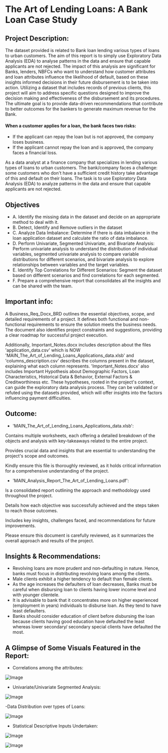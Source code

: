 # The Art of Lending Loans: A Bank Loan Case Study

## Project Description:
The dataset provided is related to Bank loan lending various types of loans to urban customers. The aim of this report is to simply use Exploratory Data Analysis (EDA) to analyse patterns in the data and ensure that capable applicants are not rejected. The impact of this analysis are significant for Banks, lenders, NBFCs who want to understand how customer attributes and loan attributes influence the likelihood of default, based on these insights informed decisions in their future disbursement is to be taken into action. Utilizing a dataset that includes records of previous clients, this project will aim to address specific questions designed to improve the decision making and effectiveness of the disbursement and its procedures. The ultimate goal is to provide data-driven recommendations that contribute to better outcomes for the bankers to generate maximum revenue for the Bank.

#### When a customer applies for a loan, the bank faces two risks:
- 	If the applicant can repay the loan but is not approved, the company loses business.
- 	If the applicant cannot repay the loan and is approved, the company faces a financial loss.

As a data analyst at a finance company that specializes in lending various types of loans to urban customers. The bank/company faces a challenge: some customers who don't have a sufficient credit history take advantage of this and default on their loans. The task is to use Exploratory Data Analysis (EDA) to analyze patterns in the data and ensure that capable applicants are not rejected.

## Objectives
- A. Identify the missing data in the dataset and decide on an appropriate method to deal with it. 
- B. Detect, Identify and Remove outliers in the dataset
- C. Analyze Data Imbalance: Determine if there is data imbalance in the loan application dataset and calculate the ratio of data imbalance.
- D. Perform Univariate, Segmented Univariate, and Bivariate Analysis: Perform univariate analysis to understand the distribution of individual variables, segmented univariate analysis to compare variable distributions for different scenarios, and bivariate analysis to explore relationships between variables and the target variables.
- E. Identify Top Correlations for Different Scenarios: Segment the dataset based on different scenarios and find correlations for each segmented.
- F. Prepare a comprehensive report that consolidates all the insights and can be shared with the team.

## Important info:
A Business_Req_Docx_BRD outlines the essential objectives, scope, and detailed requirements of a project. It defines both functional and non-functional requirements to ensure the solution meets the business needs. The document also identifies project constraints and suggestions, providing a clear roadmap for successful project execution. 

Additionally, Important_Notes.docx includes description about the files 'application_data.csv' which is NOW 'MAIN_The_Art_of_Lending_Loans_Applications_data.xlsb' and 'columns_description.csv' describes the columns present in the dataset, explaining what each column represents.
'Important_Notes.docx' also includes Important Hypothesis about Demographic Factors, Loan Characteristics, Historical Data & Behavior, External Factors & Creditworthiness etc.
These hypotheses, rooted in the project's context, can guide the exploratory data analysis process. They can be validated or refuted using the datasets provided, which will offer insights into the factors influencing payment difficulties.

## Outcome:
- 'MAIN_The_Art_of_Lending_Loans_Applications_data.xlsb':

Contains multiple worksheets, each offering a detailed breakdown of the objects and analysis with key-takeaways related to the entire project.

Provides crucial data and insights that are essential to understanding the project's scope and outcomes.

Kindly ensure this file is thoroughly reviewed, as it holds critical information for a comprehensive understanding of the project.

- 'MAIN_Analysis_Report_The_Art_of_Lending_Loans.pdf':

Is a consolidated report outlining the approach and methodology used throughout the project.

Details how each objective was successfully achieved and the steps taken to reach those outcomes.

Includes key insights, challenges faced, and recommendations for future improvements.

Please ensure this document is carefully reviewed, as it summarizes the overall approach and results of the project.

## Insights & Recommendations:
- Revolving loans are more prudent and non-defaulting in nature. Hence, banks must focus in distributing revolving loans among the clients.
- Male clients exhibit a higher tendency to default than female clients.
- As the age increases the defaulters of loan decreases, Banks must be careful when disbursing loan to clients having lower income level and with younger clientele.
- It is advisable to bank that it concentrates more on higher experienced (employment in years) individuals to disburse loan. As they tend to have least defaulters.
- Banks should consider education of client before disbursing the loan because clients having good education have defaulted the least whereas lower secondary/ secondary special clients have defaulted the most.

        
## A Glimpse of Some Visuals Featured in the Report:

- Correlations among the attributes:

![Image](https://github.com/user-attachments/assets/5020cae7-bd49-49ce-8e8f-39503767b463)

- Univariate/Univariate Segmented Analysis:

![Image](https://github.com/user-attachments/assets/cba640f6-7fe8-450a-b5aa-efd368e3afb2)

-Data Distribution over types of Loans:

![Image](https://github.com/user-attachments/assets/5e10babd-24e5-4fef-9ebb-52bb372dd230)

- Statistical Descriptive Inputs Undertaken: 

![Image](https://github.com/user-attachments/assets/74f51cf4-34c3-4f51-8684-60e7dc5e4556)


![Image](https://github.com/user-attachments/assets/8587b3df-e997-4b7d-86a1-7ab5a3e276ff)
 
 
